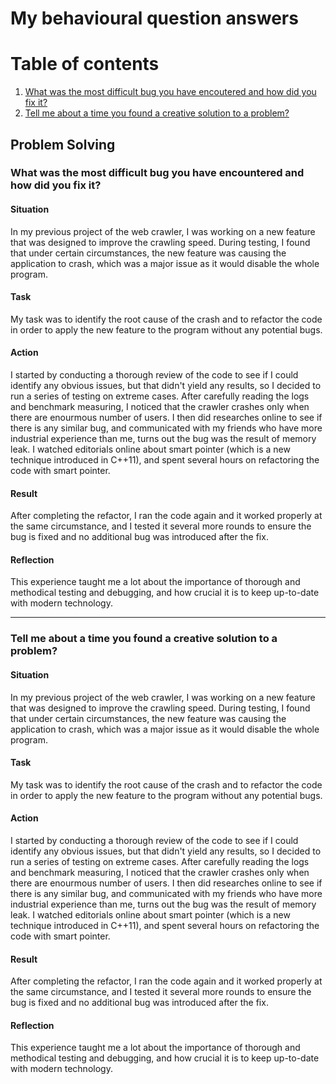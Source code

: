 # My behavioural question answers

# Table of contents
1. [What was the most difficult bug you have encoutered and how did you fix it?](#problem_solving_1)
2. [Tell me about a time you found a creative solution to a problem?](#problem_solving_2)

## Problem Solving

### What was the most difficult bug you have encountered and how did you fix it? <a name="problem_solving_1"></a>

#### Situation
In my previous project of the web crawler, I was working on a new feature that was designed to improve the crawling speed.
During testing, I found that under certain circumstances, the new feature was causing the application to crash, which was
a major issue as it would disable the whole program.
#### Task
My task was to identify the root cause of the crash and to refactor the code in order to apply the new feature to the program 
without any potential bugs.
#### Action
I started by conducting a thorough review of the code to see if I could identify any obvious issues, but that didn't yield any
results, so I decided to run a series of testing on extreme cases. After carefully reading the logs and benchmark measuring, 
I noticed that the crawler crashes only when there are enourmous number of users. I then did researches online to see if there 
is any similar bug, and communicated with my friends who have more industrial experience than me, turns out the bug was the 
result of memory leak. I watched editorials online about smart pointer (which is a new technique introduced in C++11), and 
spent several hours on refactoring the code with smart pointer.  
#### Result
After completing the refactor, I ran the code again and it worked properly at the same circumstance, and I tested it several more rounds to 
ensure the bug is fixed and no additional bug was introduced after the fix. 
#### Reflection
This experience taught me a lot about the importance of thorough and methodical testing and debugging, and how crucial it is to 
keep up-to-date with modern technology.

---

### Tell me about a time you found a creative solution to a problem? <a name="problem_solving_2"></a>

#### Situation
In my previous project of the web crawler, I was working on a new feature that was designed to improve the crawling speed.
During testing, I found that under certain circumstances, the new feature was causing the application to crash, which was
a major issue as it would disable the whole program.
#### Task
My task was to identify the root cause of the crash and to refactor the code in order to apply the new feature to the program 
without any potential bugs.
#### Action
I started by conducting a thorough review of the code to see if I could identify any obvious issues, but that didn't yield any
results, so I decided to run a series of testing on extreme cases. After carefully reading the logs and benchmark measuring, 
I noticed that the crawler crashes only when there are enourmous number of users. I then did researches online to see if there 
is any similar bug, and communicated with my friends who have more industrial experience than me, turns out the bug was the 
result of memory leak. I watched editorials online about smart pointer (which is a new technique introduced in C++11), and 
spent several hours on refactoring the code with smart pointer.  
#### Result
After completing the refactor, I ran the code again and it worked properly at the same circumstance, and I tested it several more rounds to 
ensure the bug is fixed and no additional bug was introduced after the fix. 
#### Reflection
This experience taught me a lot about the importance of thorough and methodical testing and debugging, and how crucial it is to 
keep up-to-date with modern technology.

